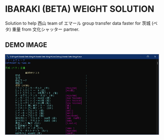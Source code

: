 # IBARAKI (BETA) WEIGHT SOLUTION
Solution to help 西山 team of エマール group transfer data faster for 茨城 (ベタ) 重量 from 文化シャッター partner.

## DEMO IMAGE
<p align="center">
<img src="https://raw.githubusercontent.com/Tynab/Ibaraki-Beta-Weight/main/pic/0.jpg"></img>
</p>